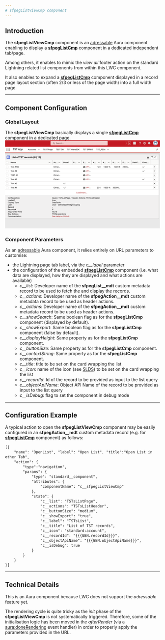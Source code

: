 ```yaml
---
# sfpegListViewCmp component
---
```


## Introduction

The **sfpegListViewCmp** component is an [adressable](https://developer.salesforce.com/docs/component-library/bundle/lightning:isUrlAddressable/documentation) Aura component enabling to display a
**[sfpegListCmp](/help/sfpegListCmp.md)** component in a dedicated independent tab/page.

Among others, it enables to mimic the _view all_ footer action on the standard Lightning
related list components from within this LWC component.

It also enables to expand a **[sfpegListCmp](/help/sfpegListCmp.md)** component displayed in
a record page layout section (often 2/3 or less of the page width) into a full width page.

---

## Component Configuration

### Global Layout

The **sfpegListViewCmp** basically displays a single **[sfpegListCmp](/help/sfpegListCmp.md)** component 
in a dedicated page.<br/>
![List View](/media/sfpegListView.png) 


### Component Parameters

As an [adressable](https://developer.salesforce.com/docs/component-library/bundle/lightning:isUrlAddressable/documentation) Aura component, it relies entirely on URL parameters to customise:
* the Lightning page tab label, via the *c__label* parameter
* the configuration of the embedded **[sfpegListCmp](/help/sfpegListCmp.md)** component (i.e. what data are displayed, how they are displayed and what actions are available)
    * *c__list*: Developer name of the **sfpegList__mdt** custom metadata record to be used to fetch the and display the records.
    * *c__actions*: Developer name of the **sfpegAction__mdt** custom metadata record to be used as header actions.
    * *c__actions*: Developer name of the **sfpegAction__mdt** custom metadata record to be used as header actions.
    * *c__showSearch*: Same boolean flag as for the **sfpegListCmp** component (displayed by default).
    * *c__showExport*: Same boolean flag as for the **sfpegListCmp** component (false by default).
    * *c__displayHeight*: Same property as for the **sfpegListCmp** component.
    * *c__buttonSize*: Same property as for the **sfpegListCmp** component.
    * *c__contextString*: Same property as for the **sfpegListCmp** component.
    * *c__title*: title to be set on the card wrapping the list
    * *c__icon*: name of the icon (see [SLDS](https://www.lightningdesignsystem.com/icons/)) to be set on the card wrapping the list
    * *c__recordId*: Id of the record to be provided as input to the list query
    * *c__objectApiName*: Object API Name of the record to be provided as input to the list query
    * *c__isDebug*: flag to set the component in debug mode

---

## Configuration Example

A typical action to open the **sfpegListViewCmp** component may be easily configured in an **sfpegAction__mdt**
custom metadata record (e.g. for **[sfpegListCmp](/help/sfpegListCmp.md)** component) as follows:
```
[{
    "name": "OpenList", "label": "Open List", "title":"Open List in other Tab",
    "action": {
        "type":"navigation",
        "params": {
            "type": "standard__component",
            "attributes": {
                "componentName": "c__sfpegListViewCmp"
            },
            "state": {
                "c__list": "TSTsListPage",
                "c__actions": "TSTsListHeader",
                "c__buttonSize": "medium",
                "c__showExport": "true",
                "c__label": "TSTsList",
                "c__title": "List of TST records",
                "c__icon": "standard:account",
                "c__recordId": "{{{GEN.recordId}}}",
                "c__objectApiName": "{{{GEN.objectApiName}}}",
                "c__isDebug": true
            }
        }
    }
}]
```

---

## Technical Details

This is an Aura component because LWC does not support the _adressable_ feature yet.

The rendering cycle is quite tricky as the _init_ phase of the **sfpegListViewCmp**
is not systematically triggered. Therefore, some of the initialisation logic has been
moved in the _afterRender_ (via a
[aura:doneRendering](https://developer.salesforce.com/docs/component-library/bundle/aura:doneRendering/documentation)
event handler) in order to properly apply the parameters provided in the URL.

